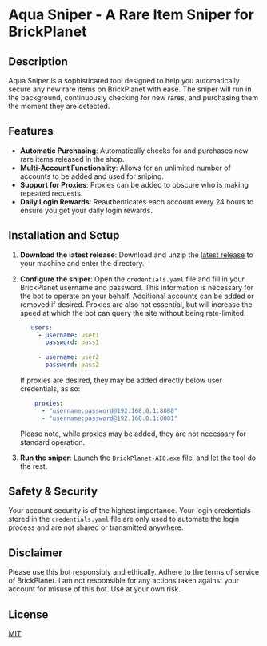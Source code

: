 # Aqua Sniper - A Rare Item Sniper for BrickPlanet

## Description
Aqua Sniper is a sophisticated tool designed to help you automatically secure any new rare items on BrickPlanet with 
ease. The sniper will run in the background, continuously checking for new rares, and purchasing them the moment they 
are detected.

## Features
- **Automatic Purchasing**: Automatically checks for and purchases new rare items released in the shop.
- **Multi-Account Functionality**: Allows for an unlimited number of accounts to be added and used for sniping.
- **Support for Proxies**: Proxies can be added to obscure who is making repeated requests.
- **Daily Login Rewards**: Reauthenticates each account every 24 hours to ensure you get your daily login rewards.

## Installation and Setup
   1. **Download the latest release**: Download and unzip the [latest release](https://github.com/AndyAnderson8/Aqua-Sniper/releases/)
      to your machine and enter the directory.

   2. **Configure the sniper**: Open the `credentials.yaml` file and fill in your BrickPlanet username and password. 
      This information is necessary for the bot to operate on your behalf. Additional accounts can be added or removed 
      if desired. Proxies are also not essential, but will increase the speed at which the bot can query the site without 
      being rate-limited.
   
       ```yaml
          users:
            - username: user1
              password: pass1
        
            - username: user2
              password: pass2
       ```
      
      If proxies are desired, they may be added directly below user credentials, as so:
   
      ```yaml
          proxies:
            - "username:password@192.168.0.1:8080"
            - "username:password@192.168.0.1:8081"
      ```

      Please note, while proxies may be added, they are not necessary for standard operation.

   3. **Run the sniper**: Launch the `BrickPlanet-AIO.exe` file, and let the tool do the rest.

## Safety & Security
Your account security is of the highest importance. Your login credentials stored in the `credentials.yaml` file are 
only used to automate the login process and are not shared or transmitted anywhere.

## Disclaimer
Please use this bot responsibly and ethically. Adhere to the terms of service of BrickPlanet. I am not responsible for 
any actions taken against your account for misuse of this bot. Use at your own risk.

## License
[MIT](https://github.com/AndyAnderson8/BrickPlanet-Sniper/blob/main/LICENSE)
